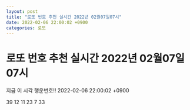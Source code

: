 ```yaml
---
layout: post
title: "로또 번호 추천 실시간 2022년 02월07일07시"
date: 2022-02-06 22:00:02 +0900
categories: 로또
---
```


# 로또 번호 추천 실시간 2022년 02월07일07시

지금 이 시각 행운번호!! 2022-02-06 22:00:02 +0900

 39  12  11  23  7  33 

